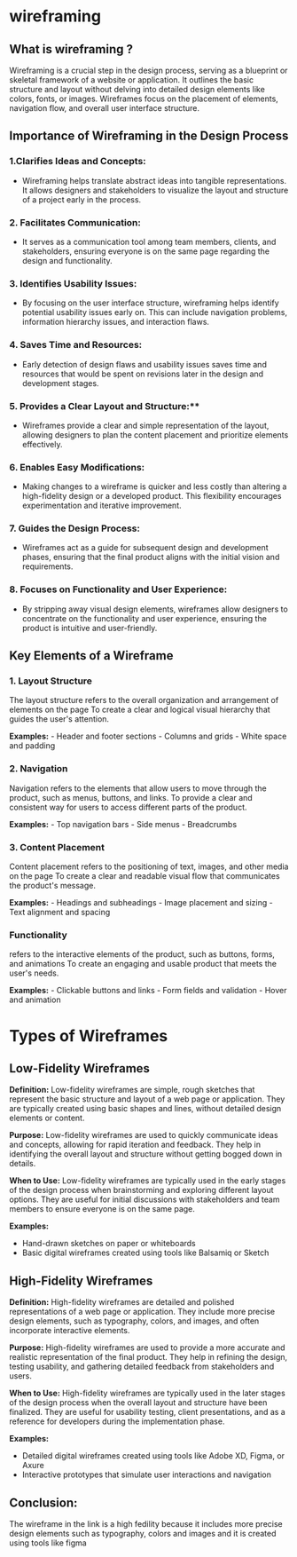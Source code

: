 # wireframing

## What is wireframing ?
Wireframing is a crucial step in the design process, serving as a blueprint or skeletal framework of a website or application. It outlines the basic structure and layout without delving into detailed design elements like colors, fonts, or images. Wireframes focus on the placement of elements, navigation flow, and overall user interface structure.

## Importance of Wireframing in the Design Process

### 1.Clarifies Ideas and Concepts:

* Wireframing helps translate abstract ideas into tangible representations. It allows designers and stakeholders to visualize the layout and structure of a project early in the process.
  
### 2. Facilitates Communication:

* It serves as a communication tool among team members, clients, and stakeholders, ensuring everyone is on the same page regarding the design and functionality.
 
### 3. Identifies Usability Issues:

* By focusing on the user interface structure, wireframing helps identify potential usability issues early on. This can include navigation problems, information hierarchy issues, and interaction flaws.
 
### 4. Saves Time and Resources:

* Early detection of design flaws and usability issues saves time and resources that would be spent on revisions later in the design and development stages.
  
### 5. Provides a Clear Layout and Structure:**

- Wireframes provide a clear and simple representation of the layout, allowing designers to plan the content placement and prioritize elements effectively.
  
### 6. Enables Easy Modifications:

* Making changes to a wireframe is quicker and less costly than altering a high-fidelity design or a developed product. This flexibility encourages experimentation and iterative improvement.

### 7. Guides the Design Process:

* Wireframes act as a guide for subsequent design and development phases, ensuring that the final product aligns with the initial vision and requirements.
  
### 8. Focuses on Functionality and User Experience:

* By stripping away visual design elements, wireframes allow designers to concentrate on the functionality and user experience, ensuring the product is intuitive and user-friendly.
## Key Elements of a Wireframe 

### 1. Layout Structure
The layout structure refers to the overall organization and arrangement of elements on the page To create a clear and logical visual hierarchy that guides the user's attention.

**Examples:** - Header and footer sections - Columns and grids - White space and padding 

### 2. Navigation 
Navigation refers to the elements that allow users to move through the product, such as menus, buttons, and links.
To provide a clear and consistent way for users to access different parts of the product. 

**Examples:** - Top navigation bars - Side menus - Breadcrumbs 

### 3. Content Placement 
Content placement refers to the positioning of text, images, and other media on the page To create a clear and readable visual flow that communicates the product's message. 

**Examples:** - Headings and subheadings - Image placement and sizing - Text alignment and spacing 

### Functionality

refers to the interactive elements of the product, such as buttons, forms, and animations To create an engaging and usable product that meets the user's needs. 

**Examples:** - Clickable buttons and links - Form fields and validation - Hover and animation

# Types of Wireframes

## Low-Fidelity Wireframes
**Definition:** Low-fidelity wireframes are simple, rough sketches that represent the basic structure and layout of a web page or application. They are typically created using basic shapes and lines, without detailed design elements or content.

**Purpose:** Low-fidelity wireframes are used to quickly communicate ideas and concepts, allowing for rapid iteration and feedback. They help in identifying the overall layout and structure without getting bogged down in details.

**When to Use:** Low-fidelity wireframes are typically used in the early stages of the design process when brainstorming and exploring different layout options. They are useful for initial discussions with stakeholders and team members to ensure everyone is on the same page.

**Examples:**
- Hand-drawn sketches on paper or whiteboards
- Basic digital wireframes created using tools like Balsamiq or Sketch

## High-Fidelity Wireframes
**Definition:** High-fidelity wireframes are detailed and polished representations of a web page or application. They include more precise design elements, such as typography, colors, and images, and often incorporate interactive elements.

**Purpose:** High-fidelity wireframes are used to provide a more accurate and realistic representation of the final product. They help in refining the design, testing usability, and gathering detailed feedback from stakeholders and users.

**When to Use:** High-fidelity wireframes are typically used in the later stages of the design process when the overall layout and structure have been finalized. They are useful for usability testing, client presentations, and as a reference for developers during the implementation phase.

**Examples:**
- Detailed digital wireframes created using tools like Adobe XD, Figma, or Axure
- Interactive prototypes that simulate user interactions and navigation

## Conclusion: 
The wireframe in the link is a high fedility because it includes more precise design elements such as typography, colors and images and it is created using tools like figma



